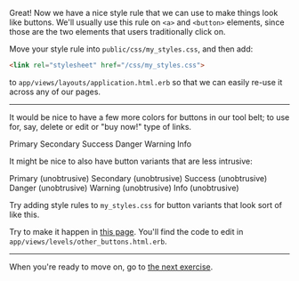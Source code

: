 Great! Now we have a nice style rule that we can use to make things look like buttons. We'll usually use this rule on `<a>` and `<button>` elements, since those are the two elements that users traditionally click on.

Move your style rule into `public/css/my_styles.css`, and then add:

```html
<link rel="stylesheet" href="/css/my_styles.css">
```

to `app/views/layouts/application.html.erb` so that we can easily re-use it across any of our pages.

---

It would be nice to have a few more colors for buttons in our tool belt; to use for, say, delete or edit or "buy now!" type of links.

<a class="btn btn-primary mb-2">Primary</a>
<a class="btn btn-secondary mb-2">Secondary</a>
<a class="btn btn-success mb-2">Success</a>
<a class="btn btn-danger mb-2">Danger</a>
<a class="btn btn-warning mb-2">Warning</a>
<a class="btn btn-info mb-2">Info</a>

It might be nice to also have button variants that are less intrusive:

<a class="btn btn-outline-primary mb-2">Primary (unobtrusive)</a>
<a class="btn btn-outline-secondary mb-2">Secondary (unobtrusive)</a>
<a class="btn btn-outline-success mb-2">Success (unobtrusive)</a>
<a class="btn btn-outline-danger mb-2">Danger (unobtrusive)</a>
<a class="btn btn-outline-warning mb-2">Warning (unobtrusive)</a>
<a class="btn btn-outline-info mb-2">Info (unobtrusive)</a>

Try adding style rules to `my_styles.css` for button variants that look sort of like this. 

Try to make it happen in <a href="/levels/other_buttons" target="_blank">this page</a>. You'll find the code to edit in `app/views/levels/other_buttons.html.erb`.

---

When you're ready to move on, go to [the next exercise](/instructions/add_bootstrap).
